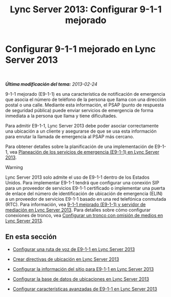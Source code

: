 ﻿---
title: 'Lync Server 2013: Configurar 9-1-1 mejorado'
TOCTitle: Configurar 9-1-1 mejorado
ms:assetid: 5967de00-c8b9-4923-86da-6ad3369a4cad
ms:mtpsurl: https://technet.microsoft.com/es-es/library/Gg398390(v=OCS.15)
ms:contentKeyID: 48275354
ms.date: 01/07/2017
mtps_version: v=OCS.15
ms.translationtype: HT
---

# Configurar 9-1-1 mejorado en Lync Server 2013

 

_**Última modificación del tema:** 2013-02-24_

9-1-1 mejorado (E9-1-1) es una característica de notificación de emergencia que asocia el número de teléfono de la persona que llama con una dirección postal o una calle. Mediante esta información, el PSAP (punto de respuesta de seguridad pública) puede enviar servicios de emergencia de forma inmediata a la persona que llama y tiene dificultades.

Para admitir E9-1-1, Lync Server 2013 debe poder asociar correctamente una ubicación a un cliente y asegurarse de que se usa esta información para enrutar la llamada de emergencia al PSAP más cercano.

Para obtener detalles sobre la planificación de una implementación de E9-1-1, vea [Planeación de los servicios de emergencia (E9-1-1) en Lync Server 2013](lync-server-2013-planning-for-emergency-services-e9-1-1.md).

> [!WARNING]  
> Lync Server 2013 solo admite el uso de E9-1-1 dentro de los Estados Unidos. Para implementar E9-1-1 tendrá que configurar una conexión SIP para un proveedor de servicios E9-1-1 certificado o implementar una puerta de enlace del número de identificación de ubicación de emergencia (ELIN) a un proveedor de servicios E9-1-1 basado en una red telefónica conmutada (RTC). Para información, vea <a href="lync-server-2013-enhanced-9-1-1-e9-1-1-and-mediation-server.md">9-1-1 mejorado (E9-1-1) y servidor de mediación en Lync Server 2013</a>. Para detalles sobre cómo configurar conexiones de tronco, vea <a href="lync-server-2013-configure-a-trunk-with-media-bypass.md">Configurar un tronco con omisión de medios en Lync Server 2013</a>.



## En esta sección

  - [Configurar una ruta de voz de E9-1-1 en Lync Server 2013](lync-server-2013-configure-an-e9-1-1-voice-route.md)

  - [Crear directivas de ubicación en Lync Server 2013](lync-server-2013-create-location-policies.md)

  - [Configurar la información del sitio para E9-1-1 en Lync Server 2013](lync-server-2013-configure-site-information-for-e9-1-1.md)

  - [Configurar la base de datos de ubicaciones en Lync Server 2013](lync-server-2013-configure-the-location-database.md)

  - [Configurar características avanzadas de E9-1-1 en Lync Server 2013](lync-server-2013-configure-advanced-e9-1-1-features.md)

